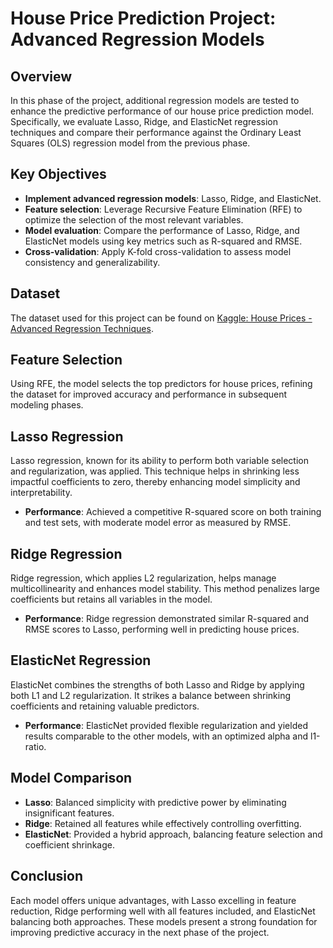# House Price Prediction Project: Advanced Regression Models

## Overview
In this phase of the project, additional regression models are tested to enhance the predictive performance of our house price prediction model. Specifically, we evaluate Lasso, Ridge, and ElasticNet regression techniques and compare their performance against the Ordinary Least Squares (OLS) regression model from the previous phase.

## Key Objectives
- **Implement advanced regression models**: Lasso, Ridge, and ElasticNet.
- **Feature selection**: Leverage Recursive Feature Elimination (RFE) to optimize the selection of the most relevant variables.
- **Model evaluation**: Compare the performance of Lasso, Ridge, and ElasticNet models using key metrics such as R-squared and RMSE.
- **Cross-validation**: Apply K-fold cross-validation to assess model consistency and generalizability.

## Dataset
The dataset used for this project can be found on [Kaggle: House Prices - Advanced Regression Techniques](https://www.kaggle.com/competitions/house-prices-advanced-regression-techniques).

## Feature Selection
Using RFE, the model selects the top predictors for house prices, refining the dataset for improved accuracy and performance in subsequent modeling phases.

## Lasso Regression
Lasso regression, known for its ability to perform both variable selection and regularization, was applied. This technique helps in shrinking less impactful coefficients to zero, thereby enhancing model simplicity and interpretability.

- **Performance**: Achieved a competitive R-squared score on both training and test sets, with moderate model error as measured by RMSE.

## Ridge Regression
Ridge regression, which applies L2 regularization, helps manage multicollinearity and enhances model stability. This method penalizes large coefficients but retains all variables in the model.

- **Performance**: Ridge regression demonstrated similar R-squared and RMSE scores to Lasso, performing well in predicting house prices.

## ElasticNet Regression
ElasticNet combines the strengths of both Lasso and Ridge by applying both L1 and L2 regularization. It strikes a balance between shrinking coefficients and retaining valuable predictors.

- **Performance**: ElasticNet provided flexible regularization and yielded results comparable to the other models, with an optimized alpha and l1-ratio.

## Model Comparison
- **Lasso**: Balanced simplicity with predictive power by eliminating insignificant features.
- **Ridge**: Retained all features while effectively controlling overfitting.
- **ElasticNet**: Provided a hybrid approach, balancing feature selection and coefficient shrinkage.

## Conclusion
Each model offers unique advantages, with Lasso excelling in feature reduction, Ridge performing well with all features included, and ElasticNet balancing both approaches. These models present a strong foundation for improving predictive accuracy in the next phase of the project.

